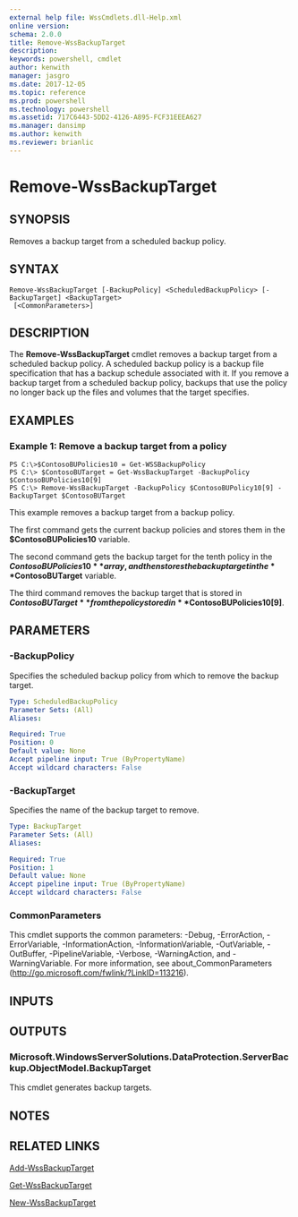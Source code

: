 ```yaml
---
external help file: WssCmdlets.dll-Help.xml
online version: 
schema: 2.0.0
title: Remove-WssBackupTarget
description: 
keywords: powershell, cmdlet
author: kenwith
manager: jasgro
ms.date: 2017-12-05
ms.topic: reference
ms.prod: powershell
ms.technology: powershell
ms.assetid: 717C6443-5DD2-4126-A895-FCF31EEEA627
ms.manager: dansimp
ms.author: kenwith
ms.reviewer: brianlic
---
```


# Remove-WssBackupTarget

## SYNOPSIS
Removes a backup target from a scheduled backup policy.

## SYNTAX

```
Remove-WssBackupTarget [-BackupPolicy] <ScheduledBackupPolicy> [-BackupTarget] <BackupTarget>
 [<CommonParameters>]
```

## DESCRIPTION
The **Remove-WssBackupTarget** cmdlet removes a backup target from a scheduled backup policy.
A scheduled backup policy is a backup file specification that has a backup schedule associated with it.
If you remove a backup target from a scheduled backup policy, backups that use the policy no longer back up the files and volumes that the target specifies.

## EXAMPLES

### Example 1: Remove a backup target from a policy
```
PS C:\>$ContosoBUPolicies10 = Get-WSSBackupPolicy
PS C:\> $ContosoBUTarget = Get-WssBackupTarget -BackupPolicy $ContosoBUPolicies10[9]
PS C:\> Remove-WssBackupTarget -BackupPolicy $ContosoBUPolicy10[9] -BackupTarget $ContosoBUTarget
```

This example removes a backup target from a backup policy.

The first command gets the current backup policies and stores them in the **$ContosoBUPolicies10** variable.

The second command gets the backup target for the tenth policy in the **$ContosoBUPolicies10** array, and then stores the backup target in the **$ContosoBUTarget** variable.

The third command removes the backup target that is stored in **$ContosoBUTarget** from the policy stored in **$ContosoBUPolicies10\[9\]**.

## PARAMETERS

### -BackupPolicy
Specifies the scheduled backup policy from which to remove the backup target.

```yaml
Type: ScheduledBackupPolicy
Parameter Sets: (All)
Aliases: 

Required: True
Position: 0
Default value: None
Accept pipeline input: True (ByPropertyName)
Accept wildcard characters: False
```

### -BackupTarget
Specifies the name of the backup target to remove.

```yaml
Type: BackupTarget
Parameter Sets: (All)
Aliases: 

Required: True
Position: 1
Default value: None
Accept pipeline input: True (ByPropertyName)
Accept wildcard characters: False
```

### CommonParameters
This cmdlet supports the common parameters: -Debug, -ErrorAction, -ErrorVariable, -InformationAction, -InformationVariable, -OutVariable, -OutBuffer, -PipelineVariable, -Verbose, -WarningAction, and -WarningVariable. For more information, see about_CommonParameters (http://go.microsoft.com/fwlink/?LinkID=113216).

## INPUTS

## OUTPUTS

### Microsoft.WindowsServerSolutions.DataProtection.ServerBackup.ObjectModel.BackupTarget
This cmdlet generates backup targets.

## NOTES

## RELATED LINKS

[Add-WssBackupTarget](./Add-WssBackupTarget.md)

[Get-WssBackupTarget](./Get-WssBackupTarget.md)

[New-WssBackupTarget](./New-WssBackupTarget.md)

